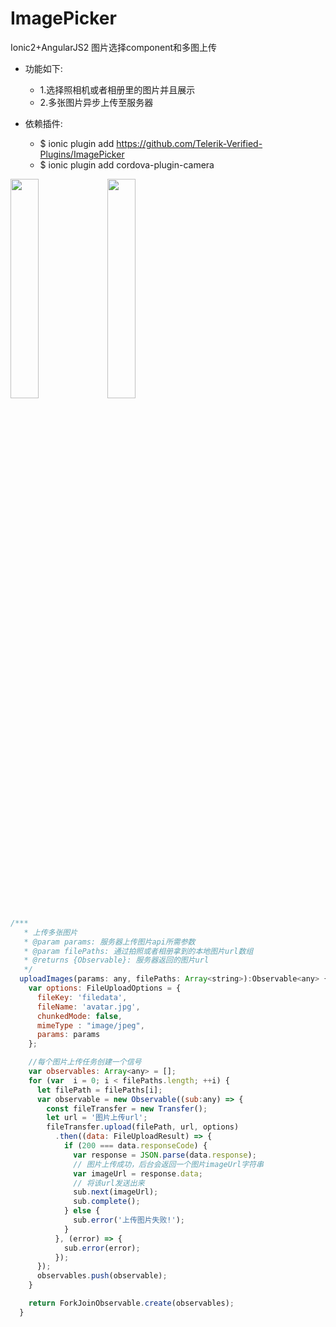 # ImagePicker
Ionic2+AngularJS2 图片选择component和多图上传

* 功能如下:
    * 1.选择照相机或者相册里的图片并且展示
    * 2.多张图片异步上传至服务器

* 依赖插件:
    * $ ionic plugin add https://github.com/Telerik-Verified-Plugins/ImagePicker
    * $ ionic plugin add cordova-plugin-camera

<img src="https://github.com/schubertq/ImagePicker/raw/master/ImagePicker/screenshots/1.PNG" width = "30%" />
<img src="https://github.com/schubertq/ImagePicker/raw/master/ImagePicker/screenshots/2.PNG" width = "30%" />

```javascript
/***
   * 上传多张图片
   * @param params: 服务器上传图片api所需参数
   * @param filePaths: 通过拍照或者相册拿到的本地图片url数组
   * @returns {Observable}: 服务器返回的图片url
   */
  uploadImages(params: any, filePaths: Array<string>):Observable<any> {
    var options: FileUploadOptions = {
      fileKey: 'filedata',
      fileName: 'avatar.jpg',
      chunkedMode: false,
      mimeType : "image/jpeg",
      params: params
    };

    //每个图片上传任务创建一个信号
    var observables: Array<any> = [];
    for (var  i = 0; i < filePaths.length; ++i) {
      let filePath = filePaths[i];
      var observable = new Observable((sub:any) => {
        const fileTransfer = new Transfer();
        let url = '图片上传url';
        fileTransfer.upload(filePath, url, options)
          .then((data: FileUploadResult) => {
            if (200 === data.responseCode) {
              var response = JSON.parse(data.response);
              // 图片上传成功，后台会返回一个图片imageUrl字符串
              var imageUrl = response.data;
              // 将该url发送出来
              sub.next(imageUrl);
              sub.complete();
            } else {
              sub.error('上传图片失败!');
            }
          }, (error) => {
            sub.error(error);
          });
      });
      observables.push(observable);
    }

    return ForkJoinObservable.create(observables);
  }
```